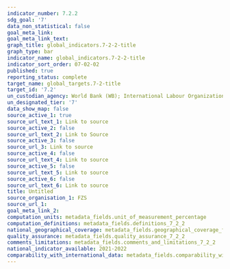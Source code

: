 ```yaml
---
indicator_number: 7.2.2
sdg_goal: '7'
data_non_statistical: false
goal_meta_link: 
goal_meta_link_text: 
graph_title: global_indicators.7-2-2-title
graph_type: bar
indicator_name: global_indicators.7-2-2-title
indicator_sort_order: 07-02-02
published: true
reporting_status: complete
target_name: global_targets.7-2-title
target_id: '7.2'
un_custodian_agency: World Bank (WB); International Labour Organization (ILO)
un_designated_tier: '7'
data_show_map: false
source_active_1: true
source_url_text_1: Link to source
source_active_2: false
source_url_text_2: Link to Source
source_active_3: false
source_url_3: Link to source
source_active_4: false
source_url_text_4: Link to source
source_active_5: false
source_url_text_5: Link to source
source_active_6: false
source_url_text_6: Link to source
title: Untitled
source_organisation_1: FZS
source_url_1:
goal_meta_link_2:
computation_units: metadata_fields.unit_of_measurement_percentage
computation_definitions: metadata_fields.definitions_7_2_2
national_geographical_coverage: metadata_fields.geographical_coverage_fbih
quality_assurance: metadata_fields.quality_assurance_7_2_2
comments_limitations: metadata_fields.comments_and_limitations_7_2_2
national_indicator_available: 2021-2022
comparability_with_international_data: metadata_fields.comparability_with_international_data_7_2_2
---
```

